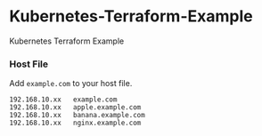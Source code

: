 # Kubernetes-Terraform-Example

Kubernetes Terraform Example

### Host File

Add `example.com` to your host file.

```
192.168.10.xx   example.com
192.168.10.xx   apple.example.com
192.168.10.xx   banana.example.com
192.168.10.xx   nginx.example.com
```

